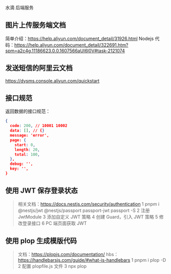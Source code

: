 水滴 后端服务

## 图片上传服务端文档
简单介绍：https://help.aliyun.com/document_detail/31926.html
Nodejs 代码：https://help.aliyun.com/document_detail/322691.htm?spm=a2c4g.11186623.0.0.1607566aUI6l0V#task-2121074

## 发送短信的阿里云文档
https://dysms.console.aliyun.com/quickstart

## 接口规范
返回数据的接口规范：

```json
{
  code: 200, // 10001 10002
  data: [], // {}
  message: 'error',
  page: {
    start: 0,
    length: 20,
    total: 100,
  },
  debug: '',
  key: '',
}
```
## 使用 JWT 保存登录状态
> 相关文档：https://docs.nestjs.com/security/authentication
1 pnpm i @nestjs/jwt @nestjs/passport passport-jwt passport -S
2 注册 JwtModule
3 添加自定义 JWT 策略
4 创建 Guard，引入 JWT 策略
5 修改登录接口
6 PC 端页面获取 JWT

## 使用 plop 生成模版代码
> 文档：https://plopjs.com/documentation/
> hbs：https://handlebarsjs.com/guide/#what-is-handlebars
1 pnpm i plop -D
2 配置 plopfile.js 文件
3 npx plop

